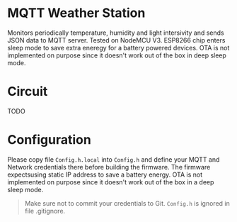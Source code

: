 # MQTT Weather Station
Monitors periodically temperature, humidity and light intersivity and sends JSON data to MQTT server. Tested on NodeMCU V3.
ESP8266 chip enters sleep mode to save extra eneregy for a battery powered devices.
OTA is not implemented on purpose since it doesn't work out of the box in deep sleep mode.

# Circuit
TODO

# Configuration
Please copy file `Config.h.local` into `Config.h` and define your MQTT and Network credentials there before building the firmware. The firmware expectsusing static IP address to save a battery energy. OTA is not implemented on purpose since it doesn't work out of the box in a deep sleep mode.

> Make sure not to commit your credentials to Git. `Config.h` is ignored in file .gitignore.